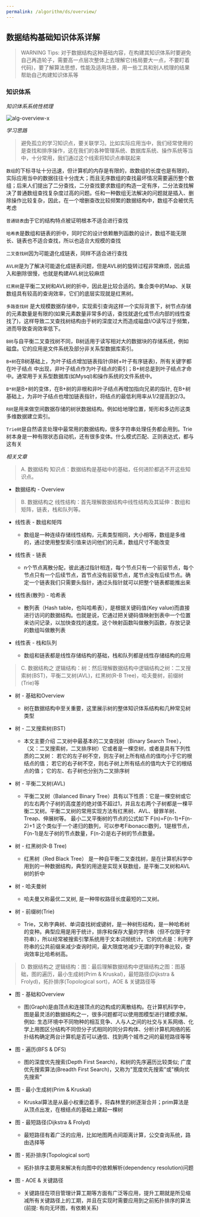```yaml
---
permalink: /algorithm/ds/overview/
---
```


## 数据结构基础知识体系详解

> WARNING Tips: 对于数据结构这种基础内容，在构建其知识体系时要避免自己再造轮子，需要高一点层次整体上去理解它(格局要大一点，不要盯着代码)，要了解算法思想，性能及适用场景，用一些工具和别人梳理的结果帮助自己构建知识体系等

### 知识体系

*知识体系系统性梳理*

![alg-overview-x](/knowledge/assets/images/algorithm/data-struct/overview/alg-overview-x.png)

*学习思路*

> 避免孤立的学习知识点，要关联学习。比如实际应用当中，我们经常使用的是查找和排序操作，这在我们的各种管理系统、数据库系统、操作系统等当中，十分常用，我们通过这个线索将知识点串联起来

`数组`的下标寻址十分迅速，但计算机的内存是有限的，故数组的长度也是有限的，实际应用当中的数据往往十分庞大；而且无序数组的查找最坏情况需要遍历整个数组；后来人们提出了二分查找，二分查找要求数组的构造一定有序，二分法查找解决了普通数组查找复杂度过高的问题。任和一种数组无法解决的问题就是插入、删除操作比较复杂，因此，在一个增删查改比较频繁的数据结构中，数组不会被优先考虑

`普通链表`由于它的结构特点被证明根本不适合进行查找

`哈希表`是数组和链表的折中，同时它的设计依赖散列函数的设计，数组不能无限长、链表也不适合查找，所以也适合大规模的查找

`二叉查找树`因为可能退化成链表，同样不适合进行查找

`AVL树`是为了解决可能退化成链表问题，但是AVL树的旋转过程非常麻烦，因此插入和删除很慢，也就是构建AVL树比较麻烦

`红黑树`是平衡二叉树和AVL树的折中，因此是比较合适的。集合类中的Map、关联数组具有较高的查询效率，它们的底层实现就是红黑树。

`多路查找树` 是大规模数据存储中，实现索引查询这样一个实际背景下，树节点存储的元素数量是有限的(如果元素数量非常多的话，查找就退化成节点内部的线性查找了)，这样导致二叉查找树结构由于树的深度过大而造成磁盘I/O读写过于频繁，进而导致查询效率低下。

`B树`与自平衡二叉查找树不同，B树适用于读写相对大的数据块的存储系统，例如磁盘。它的应用是文件系统及部分非关系型数据库索引。

`B+树`在B树基础上，为叶子结点增加链表指针(B树+叶子有序链表)，所有关键字都在叶子结点 中出现，非叶子结点作为叶子结点的索引；B+树总是到叶子结点才命中。通常用于关系型数据库(如Mysql)和操作系统的文件系统中。

`B*树`是B+树的变体，在B+树的非根和非叶子结点再增加指向兄弟的指针, 在B+树基础上，为非叶子结点也增加链表指针，将结点的最低利用率从1/2提高到2/3。

`R树`是用来做空间数据存储的树状数据结构。例如给地理位置，矩形和多边形这类多维数据建立索引。

`Trie树`是自然语言处理中最常用的数据结构，很多字符串处理任务都会用到。Trie树本身是一种有限状态自动机，还有很多变体。什么模式匹配、正则表达式，都与这有关

*相关文章*

> A. 数据结构 知识点：数据结构是基础中的基础，任何进阶都逃不开这些知识点。

* 数据结构 - Overview

> B. 数据结构之 线性结构：首先理解数据结构中线性结构及其延伸：数组和矩阵，链表，栈和队列等。

* 线性表 - 数组和矩阵
    * 数组是一种连续存储线性结构，元素类型相同，大小相等，数组是多维的，通过使用整型索引值来访问他们的元素，数组尺寸不能改变

* 线性表 - 链表
    * n个节点离散分配，彼此通过指针相连，每个节点只有一个前驱节点，每个节点只有一个后续节点，首节点没有前驱节点，尾节点没有后续节点。确定一个链表我们只需要头指针，通过头指针就可以把整个链表都能推出来

* 线性表(散列) - 哈希表
    * 散列表（Hash table，也叫哈希表），是根据关键码值(Key value)而直接进行访问的数据结构。也就是说，它通过把关键码值映射到表中一个位置来访问记录，以加快查找的速度。这个映射函数叫做散列函数，存放记录的数组叫做散列表

* 线性表 - 栈和队列
    * 数组和链表都是线性存储结构的基础，栈和队列都是线性存储结构的应用

> C. 数据结构之 逻辑结构：树：然后理解数据结构中逻辑结构之树：二叉搜索树(BST)，平衡二叉树(AVL)，红黑树(R-B Tree)，哈夫曼树，前缀树(Trie)等

* 树 - 基础和Overview
    * 树在数据结构中至关重要，这里展示树的整体知识体系结构和几种常见树类型

* 树 - 二叉搜索树(BST)
    * 本文主要介绍 二叉树中最基本的二叉查找树（Binary Search Tree），（又：二叉搜索树，二叉排序树）它或者是一棵空树，或者是具有下列性质的二叉树： 若它的左子树不空，则左子树上所有结点的值均小于它的根结点的值； 若它的右子树不空，则右子树上所有结点的值均大于它的根结点的值； 它的左、右子树也分别为二叉排序树

* 树 - 平衡二叉树(AVL)
    * 平衡二叉树（Balanced Binary Tree）具有以下性质：它是一棵空树或它的左右两个子树的高度差的绝对值不超过1，并且左右两个子树都是一棵平衡二叉树。平衡二叉树的常用实现方法有红黑树、AVL、替罪羊树、Treap、伸展树等。 最小二叉平衡树的节点的公式如下 F(n)=F(n-1)+F(n-2)+1 这个类似于一个递归的数列，可以参考Fibonacci数列，1是根节点，F(n-1)是左子树的节点数量，F(n-2)是右子树的节点数量。

* 树 - 红黑树(R-B Tree)
    * 红黑树（Red Black Tree） 是一种自平衡二叉查找树，是在计算机科学中用到的一种数据结构，典型的用途是实现关联数组，是平衡二叉树和AVL树的折中

* 树 - 哈夫曼树
    * 哈夫曼又称最优二叉树, 是一种带权路径长度最短的二叉树。

* 树 - 前缀树(Trie)
    * Trie，又称字典树、单词查找树或键树，是一种树形结构，是一种哈希树的变种。典型应用是用于统计，排序和保存大量的字符串（但不仅限于字符串），所以经常被搜索引擎系统用于文本词频统计。它的优点是：利用字符串的公共前缀来减少查询时间，最大限度地减少无谓的字符串比较，查询效率比哈希树高。

> D. 数据结构之 逻辑结构：图：最后理解数据结构中逻辑结构之图：图基础，图的遍历，最小生成树(Prim & Kruskal)，最短路径(Dijkstra & Frolyd)，拓扑排序(Topological sort)，AOE & 关键路径等

* 图 - 基础和Overview
    * 图(Graph)是由顶点和连接顶点的边构成的离散结构。在计算机科学中，图是最灵活的数据结构之一，很多问题都可以使用图模型进行建模求解。例如: 生态环境中不同物种的相互竞争、人与人之间的社交与关系网络、化学上用图区分结构不同但分子式相同的同分异构体、分析计算机网络的拓扑结构确定两台计算机是否可以通信、找到两个城市之间的最短路径等等

* 图 - 遍历(BFS & DFS)
    * 图的深度优先搜索(Depth First Search)，和树的先序遍历比较类似; 广度优先搜索算法(Breadth First Search)，又称为"宽度优先搜索"或"横向优先搜索"

* 图 - 最小生成树(Prim & Kruskal)
    * Kruskal算法是从最小权重边着手，将森林里的树逐渐合并；prim算法是从顶点出发，在根结点的基础上建起一棵树

* 图 - 最短路径(Dijkstra & Frolyd)
    * 最短路径有着广泛的应用，比如地图两点间距离计算，公交查询系统，路由选择等
    
* 图 - 拓扑排序(Topological sort)
    * 拓扑排序主要用来解决有向图中的依赖解析(dependency resolution)问题

* 图 - AOE & 关键路径
    * 关键路径在项目管理计算工期等方面有广泛等应用，提升工期就是所见缩减所有关键路径上的工期，并且在实现时需要应用到之前拓扑排序的算法(前提: 有向无环图，有依赖关系)

